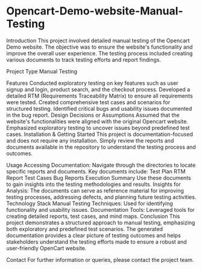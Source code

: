 # Opencart-Demo-website-Manual-Testing
Introduction
This project involved detailed manual testing of the Opencart Demo website. The objective was to ensure the website's functionality and improve the overall user experience. The testing process included creating various documents to track testing efforts and report findings.

Project Type
Manual Testing

Features
Conducted exploratory testing on key features such as user signup and login, product search, and the checkout process.
Developed a detailed RTM (Requirements Traceability Matrix) to ensure all requirements were tested.
Created comprehensive test cases and scenarios for structured testing.
Identified critical bugs and usability issues documented in the bug report.
Design Decisions or Assumptions
Assumed that the website's functionalities were aligned with the original Opencart website.
Emphasized exploratory testing to uncover issues beyond predefined test cases.
Installation & Getting Started
This project is documentation-focused and does not require any installation. Simply review the reports and documents available in the repository to understand the testing process and outcomes.

Usage
Accessing Documentation: Navigate through the directories to locate specific reports and documents.
Key documents include:
Test Plan
RTM Report
Test Cases
Bug Reports
Execution Summary
Use these documents to gain insights into the testing methodologies and results.
Insights for Analysis: The documents can serve as reference material for improving testing processes, addressing defects, and planning future testing activities.
Technology Stack
Manual Testing Techniques: Used for identifying functionality and usability issues.
Documentation Tools: Leveraged tools for creating detailed reports, test cases, and mind maps.
Conclusion
This project demonstrates a structured approach to manual testing, emphasizing both exploratory and predefined test scenarios. The generated documentation provides a clear picture of testing outcomes and helps stakeholders understand the testing efforts made to ensure a robust and user-friendly OpenCart website.

Contact
For further information or queries, please contact the project team.
